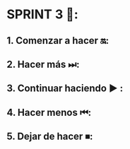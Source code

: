 # SPRINT 3 🚀:

## 1. Comenzar a hacer 🔛:

## 2. Hacer más ⏭:

## 3. Continuar haciendo ▶ :

## 4. Hacer menos ⏮:

## 5. Dejar de hacer ⏹:
